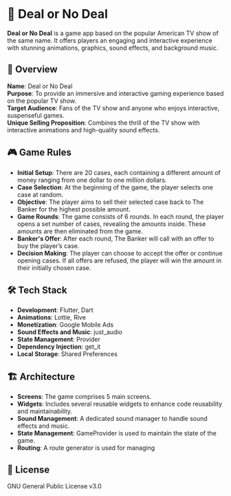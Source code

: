 # 🤝 Deal or No Deal

**Deal or No Deal** is a game app based on the popular American TV show of the same name. It offers players an engaging and interactive experience with stunning animations, graphics, sound effects, and background music.

## 🌟 Overview
**Name**: Deal or No Deal  
**Purpose**: To provide an immersive and interactive gaming experience based on the popular TV show.  
**Target Audience**: Fans of the TV show and anyone who enjoys interactive, suspenseful games.  
**Unique Selling Proposition**: Combines the thrill of the TV show with interactive animations and high-quality sound effects.

## 🎮 Game Rules
- **Initial Setup**: There are 20 cases, each containing a different amount of money ranging from one dollar to one million dollars.
- **Case Selection**: At the beginning of the game, the player selects one case at random.
- **Objective**: The player aims to sell their selected case back to The Banker for the highest possible amount.
- **Game Rounds**: The game consists of 6 rounds. In each round, the player opens a set number of cases, revealing the amounts inside. These amounts are then eliminated from the game.
- **Banker's Offer**: After each round, The Banker will call with an offer to buy the player’s case.
- **Decision Making**: The player can choose to accept the offer or continue opening cases. If all offers are refused, the player will win the amount in their initially chosen case.

## 🛠️ Tech Stack
- **Development**: Flutter, Dart
- **Animations**: Lottie, Rive
- **Monetization**: Google Mobile Ads
- **Sound Effects and Music**: just_audio
- **State Management**: Provider
- **Dependency Injection**: get_it
- **Local Storage**: Shared Preferences

## 🏗️ Architecture
- **Screens**: The game comprises 5 main screens.
- **Widgets**: Includes several reusable widgets to enhance code reusability and maintainability.
- **Sound Management**: A dedicated sound manager to handle sound effects and music.
- **State Management**: GameProvider is used to maintain the state of the game.
- **Routing**: A route generator is used for managing

## 📄 License

GNU General Public License v3.0
